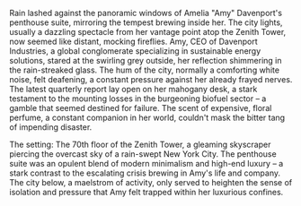 Rain lashed against the panoramic windows of Amelia "Amy" Davenport's penthouse suite, mirroring the tempest brewing inside her.  The city lights, usually a dazzling spectacle from her vantage point atop the Zenith Tower, now seemed like distant, mocking fireflies.  Amy, CEO of Davenport Industries, a global conglomerate specializing in sustainable energy solutions, stared at the swirling grey outside, her reflection shimmering in the rain-streaked glass.  The hum of the city, normally a comforting white noise, felt deafening, a constant pressure against her already frayed nerves.  The latest quarterly report lay open on her mahogany desk, a stark testament to the mounting losses in the burgeoning biofuel sector – a gamble that seemed destined for failure.  The scent of expensive, floral perfume, a constant companion in her world, couldn't mask the bitter tang of impending disaster.


The setting:  The 70th floor of the Zenith Tower, a gleaming skyscraper piercing the overcast sky of a rain-swept New York City.  The penthouse suite was an opulent blend of modern minimalism and high-end luxury – a stark contrast to the escalating crisis brewing in Amy's life and company.  The city below, a maelstrom of activity, only served to heighten the sense of isolation and pressure that Amy felt trapped within her luxurious confines.
